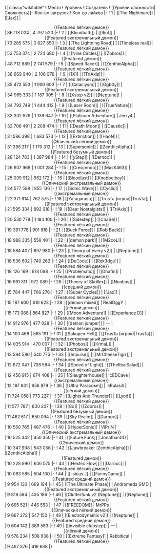 {| class="wikitable"
! Место
! Уровень
! Создатель
! [[Уровни сложности|Сложность]]
! Кол-во загрузок
! Кол-во лайков
|-
! 1
| [[The Nightmare]]
| [[Jax]]
| <center>{{Featured лёгкий демон}}</center>
| 86 118 024
| 4 797 520
|-
! 2
| [[Bloodbath]]
| [[Riot]]
| <center>{{Featured экстремальный демон}}</center>
| 73 285 575
| 3 627 550
|-
! 3
| [[The Lightning Road]]
| [[Timeless real]]
| <center>{{Featured лёгкий демон}}</center>
| 53 753 374
| 2 724 680
|-
! 4
| [[Nine Circles]]
| [[Zobros]]
| <center>{{Featured демон}}</center>
| 48 712 689
| 2 741 579
|-
! 5
| [[Speed Racer]]
| [[ZenthicAlpha]]
| <center>{{Featured лёгкий демон}}</center>
| 38 669 940
| 2 106 978
|-
! 6
| [[X]]
| [[TriAxis]]
| <center>{{Featured лёгкий демон}}</center>
| 35 472 553
| 1 900 603
|-
! 7
| [[Cataclysm]]
| [[Ggb0y]]
| <center>{{Featured экстремальный демон}}</center>
| 34 965 333
| 1 187 005
|-
! 8
| [[Xstep v2]]
| [[Neptune]]
| <center>{{Featured лёгкий демон}}</center>
| 34 792 749
| 1 444 412
|-
! 9
| [[Laser Room]]
| [[TrueNature]]
| <center>{{Featured лёгкий демон}}</center>
| 33 302 979
| 1 138 647
|-
! 10
| [[Platinum Adventure]]
| Jerry4
| <center>{{Featured лёгкий демон}}</center>
| 32 706 491
| 2 208 474
|-
! 11
| [[Death Moon]]
| [[Caustic]]
| <center>{{Featured лёгкий демон}}</center>
| 31 586 398
| 1 683 573
|-
! 12
| [[Extinction]]
| [[HaoN]]
| <center>{{Эпический лёгкий демон}}</center>
| 31 398 217
| 1 170 312
|-
! 13
| [[Supersonic]]
| [[ZenthicAlpha]]
| <center>{{Featured безумный демон}}</center>
| 28 124 783
| 1 387 984
|-
! 14
| [[yStep]]
| [[Darnoc]]
| <center>{{Featured лёгкий демон}}</center>
| 26 907 968
| 1 001 284
|-
! 15
| [[Crescendo]]
| [[MasK463]]
| <center>{{Featured лёгкий демон}}</center>
| 25 009 912
| 962 172
|-
! 16
| [[Bloodlust]]
| [[Knobbelboy]]
| <center>{{Эпический экстремальный демон}}</center>
| 24 577 598
| 855 136
|-
! 17
| [[Sonic Wave]]
| [[Cyclic]]
| <center>{{экстремальный демон}}</center>
| 22 371 814
| 762 575
|-
! 18
| [[Yatagarasu]]
| [[TrusTa (игрок)|TrusTa]]
| <center>{{Featured экстремальный демон}}</center>
| 21 595 334
| 892 618
|-
! 19
| [[Dear Nostalgists]]
| [[TriAxis]]
| <center>{{Featured лёгкий демон}}</center>
| 20 530 778
| 1 184 100
|-
! 20
| [[Sidestep]]
| [[ChaSe]]
| <center>{{Featured лёгкий демон}}</center>
| 19 391 778
| 901 818
|-
! 21
| [[Buck Force]]
| [[Rob Buck]]
| <center>{{Featured лёгкий демон}}</center>
| 18 988 335
| 556 401
|-
! 22
| [[demon park]]
| [[M2coL]]
| <center>{{Featured лёгкий демон}}</center>
| 18 584 407
| 697 980
|-
! 23
| [[Theory of every v2]]
| [[Neptune]]
| <center>{{Featured лёгкий демон}}</center>
| 18 536 602
| 740 262
|-
! 24
| [[DeCode]]
| [[Rek3dge]]
| <center>{{Featured лёгкий демон}}</center>
| 18 126 169
| 918 098
|-
! 25
| [[Problematic]]
| [[Dhafin]]
| <center>{{Featured лёгкий демон}}</center>
| 16 991 311
| 972 089
|-
! 26
| [[Theory of Skrillex]]
| [[Noobas]]
| <center>{{средний демон}}</center>
| 15 784 447
| 706 276
|-
! 27
| [[Super Cycles]]
| [[Jax]]
| <center>{{Featured лёгкий демон}}</center>
| 15 187 600
| 610 623
|-
! 28
| [[demon mixed]]
| RealOggY
| <center>{{лёгкий демон}}</center>
| 15 173 088
| 864 827
|-
! 29
| [[Moon Adventure]]
| [[Experience D]]
| <center>{{Featured лёгкий демон}}</center>
| 14 912 976
| 477 028
|-
! 30
| [[demon jumper]]
| —
| <center>{{Featured лёгкий демон}}</center>
| 14 100 468
| 565 191
|-
! 31
| [[Sakupen Hell]]
| [[TrusTa (игрок)|TrusTa]]
| <center>{{Featured экстремальный демон}}</center>
| 14 035 914
| 470 007
|-
! 32
| [[Phobos]]
| [[KrmaL]]
| <center>{{Featured экстремальный демон}}</center>
| 13 594 586
| 540 775
|-
! 33
| [[Impulse]]
| [[MrCheeseTigrr]]
| <center>{{Featured лёгкий демон}}</center>
| 12 872 047
| 738 584
|-
! 34
| [[Speed of Light]]
| [[TheRealSalad]]
| <center>{{Featured лёгкий демон}}</center>
| 12 456 915
| 674 408
|-
! 35
| [[Slaughterhouse]]
| IcEDCave
| <center>{{экстремальный демон}}</center>
| 12 197 631
| 656 879
|-
! 36
| [[Ultra Paracosm]]
| iIiRulasiIi
| <center>{{лёгкий демон}}</center>
| 11 724 058
| 773 227
|-
! 37
| [[Lights And Thunder]]
| [[Lyod]]
| <center>{{Featured лёгкий демон}}</center>
| 11 577 787
| 600 207
|-
! 38
| [[8o]]
| [[Zobros]]
| <center>{{Featured безумный демон}}</center>
| 11 462 617
| 650 094
|-
! 39
| [[Sky Realm]]
| [[Darnoc]]
| <center>{{Featured лёгкий демон}}</center>
| 10 560 765
| 487 476
|-
! 40
| [[HyperSonic]]
| ViPriN
| <center>{{Эпический экстремальный демон}}</center>
| 10 525 342
| 450 350
|-
! 41
| [[Future Funk]]
| JonathanGD
| <center>{{Эпический демон}}</center>
| 10 347 908
| 543 056
|-
! 42
| [[Jawbreaker (ZenthicAlpha)]]
| [[ZenthicAlpha]]
| <center>{{Featured демон}}</center>
| 10 228 990
| 606 075
|-
! 43
| [[Hextec Flow]]
| [[Darnoc]]
| <center>{{Featured лёгкий демон}}</center>
| 10 093 585
| 504 100
|-
! 44
| [[-sirius-]]
| [[FunnyGame]]
| <center>{{Featured средний демон}}</center>
| 9 954 130
| 669 194
|-
! 45
| [[The Ultimate Phase]]
| Andromeda GMD
| <center>{{Featured экстремальный демон}}</center>
| 9 819 594
| 435 186
|-
! 46
| [[Clutterfunk v2 (Neptune)]]
| [[Neptune]]
| <center>{{Featured лёгкий демон}}</center>
| 9 695 521
| 446 553
|-
! 47
| [[FREEDOM]]
| MrPPs
| <center>{{Эпический лёгкий демон}}</center>
| 9 667 272
| 547 150
|-
! 48
| [[Electrodynamix v2]]
| [[Neptune]]
| <center>{{Featured средний демон}}</center>
| 9 604 142
| 389 583
|-
! 49
| [[invisible clubstep]]
| —
| <center>{{лёгкий демон}}</center>
| 9 578 234
| 508 638
|-
! 50
| [[Extreme Fantasy]]
| Rabbitical
| <center>{{Featured лёгкий демон}}</center>
| 9 497 376
| 419 638
|}